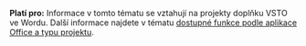   **Platí pro:** Informace v tomto tématu se vztahují na projekty doplňku VSTO ve Wordu. Další informace najdete v tématu [dostupné funkce podle aplikace Office a typu projektu](../../vsto/features-available-by-office-application-and-project-type.md).

  